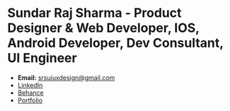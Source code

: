 # Sundar Raj Sharma - Product Designer & Web Developer, IOS, Android Developer, Dev Consultant, UI Engineer

- **Email:** srsuiuxdesign@gmail.com
- [LinkedIn](https://www.linkedin.com/in/sundar-raj-sharma-1a837b169/)
- [Behance](https://www.behance.net/sundarsharma)
- [Portfolio](https://portfolio-srsuiuxdesigns-projects.vercel.app)

